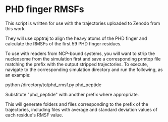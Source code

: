 # PHD finger RMSFs

This script is written for use with the trajectories uploaded to Zenodo from this work.

They will use cpptraj to align the heavy atoms of the PHD finger and calculate the RMSFs of the first 59 PHD finger residues.

To use with readers from NCP-bound systems, you will want to strip the nucleosome from the simulation first and save a corresponding prmtop file matching the prefix with the output stripped trajectories. To execute, navigate to the corresponding simulation directory and run the following, as an example:

python /directory/to/phd_rmsf.py phd_peptide

Substitute "phd_peptide" with another prefix where appropriate.

This will generate folders and files corresponding to the prefix of the trajectories, including files with average and standard deviation values of each residue's RMSF value.
